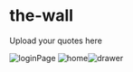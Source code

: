 # the-wall
Upload your quotes here

![loginPage](https://github.com/AbdealiRavat/the-wall/assets/71277590/93190a0e-84c6-44d0-b77c-11931c8e91b4)      ![home](https://github.com/AbdealiRavat/the-wall/assets/71277590/23d88da3-1aac-4fcb-b6f6-4f5397a20ce5)![drawer](https://github.com/AbdealiRavat/the-wall/assets/71277590/5664e826-ccd7-48e1-abc0-b4b8afe7533e)



